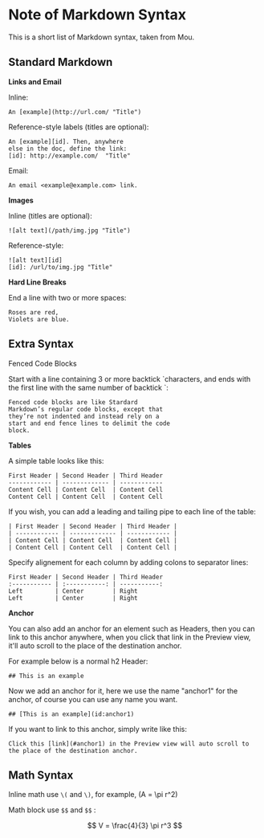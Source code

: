 # Note of Markdown Syntax

This is a short list of Markdown syntax, taken from Mou.

## Standard Markdown

**Links and Email**

Inline:

    An [example](http://url.com/ "Title")

Reference-style labels (titles are optional):

    An [example][id]. Then, anywhere
    else in the doc, define the link:
    [id]: http://example.com/  "Title"


Email:

    An email <example@example.com> link.

**Images**

Inline (titles are optional):

    ![alt text](/path/img.jpg "Title")

Reference-style:

    ![alt text][id]
    [id]: /url/to/img.jpg "Title"


**Hard Line Breaks**

End a line with two or more spaces:

    Roses are red,   
    Violets are blue.
    
## Extra Syntax

Fenced Code Blocks

Start with a line containing 3 or more backtick \`characters, and ends with the first line with the same number of backtick \`:

```
Fenced code blocks are like Stardard
Markdown’s regular code blocks, except that
they’re not indented and instead rely on a
start and end fence lines to delimit the code
block.
```

**Tables**

A simple table looks like this:

	First Header | Second Header | Third Header
	------------ | ------------- | ------------
	Content Cell | Content Cell  | Content Cell
	Content Cell | Content Cell  | Content Cell
If you wish, you can add a leading and tailing pipe to each line of the table:

	| First Header | Second Header | Third Header |
	| ------------ | ------------- | ------------ |
	| Content Cell | Content Cell  | Content Cell |
	| Content Cell | Content Cell  | Content Cell |

Specify alignement for each column by adding colons to separator lines:

	First Header | Second Header | Third Header
	:----------- | :-----------: | -----------:
	Left         | Center        | Right
	Left         | Center        | Right

**Anchor**

You can also add an anchor for an element such as Headers, then you can link to this anchor anywhere, when you click that link in the Preview view, it'll auto scroll to the place of the destination anchor.

For example below is a normal h2 Header:

    ## This is an example


Now we add an anchor for it, here we use the name "anchor1" for the anchor, of course you can use any name you want.

    ## [This is an example](id:anchor1)

If you want to link to this anchor, simply write like this:

    Click this [link](#anchor1) in the Preview view will auto scroll to the place of the destination anchor.

## Math Syntax

Inline math use `\(`  and `\)`, for example, \(A = \pi r^2\)

Math block use `$$` and `$$` :

$$ V = \frac{4}{3} \pi r^3 $$
